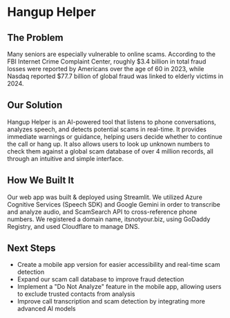 # Hangup Helper
## The Problem
Many seniors are especially vulnerable to online scams. According to the FBI Internet Crime Complaint Center, roughly $3.4 billion in total fraud losses were reported by Americans over the age of 60 in 2023, while Nasdaq reported $77.7 billion of global fraud was linked to elderly victims in 2024.

## Our Solution
Hangup Helper is an AI-powered tool that listens to phone conversations, analyzes speech, and detects potential scams in real-time. It provides immediate warnings or guidance, helping users decide whether to continue the call or hang up. It also allows users to look up unknown numbers to check them against a global scam database of over 4 million records, all through an intuitive and simple interface.

## How We Built It
Our web app was built & deployed using Streamlit. We utilized Azure Cognitive Services (Speech SDK) and Google Gemini in order to transcribe and analyze audio, and ScamSearch API to cross-reference phone numbers. We registered a domain name, itsnotyour.biz, using GoDaddy Registry, and used Cloudflare to manage DNS.

## Next Steps
- Create a mobile app version for easier accessibility and real-time scam detection
- Expand our scam call database to improve fraud detection
- Implement a "Do Not Analyze" feature in the mobile app, allowing users to exclude trusted contacts from analysis
- Improve call transcription and scam detection by integrating more advanced AI models
